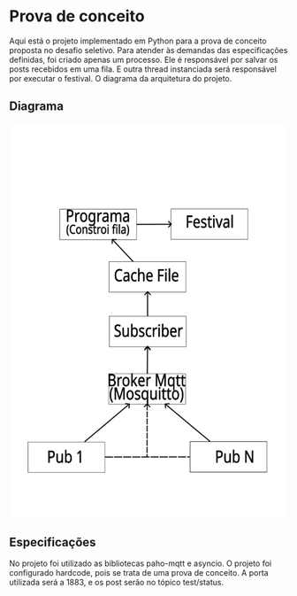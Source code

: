 # Prova de conceito
Aqui está o projeto implementado em Python para a prova de conceito proposta no desafio seletivo. 
Para atender às demandas das especificações definidas, foi criado apenas um processo.
Ele é responsável por salvar os posts recebidos em uma fila. 
E outra thread instanciada será responsável por executar o festival.
O diagrama da arquitetura do projeto.


## Diagrama
![alt text](./Diagrama.png)

## Especificações
No projeto foi utilizado as bibliotecas paho-mqtt e asyncio.
O projeto foi configurado hardcode, pois se trata de uma prova de conceito.
A porta utilizada será a 1883, e os post serão no tópico test/status.
